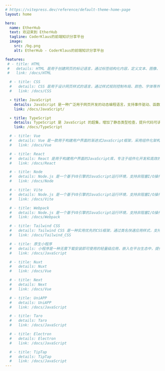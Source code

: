 ```yaml
---
# https://vitepress.dev/reference/default-theme-home-page
layout: home

hero:
  name: EtherHub
  text: 欢迎来到 EtherHub
  tagline: CoderKlaus的前端知识分享平台
  image:
    src: /bg.png
    alt: EtherHub - CoderKlaus的前端知识分享平台

features:
 # - title: HTML
 #   details: HTML 是用于创建网页的标记语言，通过标签结构化内容，定义文本、图像、链接等元素，是构建网页的基础。
 #   link: /docs/HTML

  # - title: CSS
  #   details: CSS 是用于设计网页样式的语言，通过样式规则控制布局、颜色、字体等外观，使网页更具视觉吸引力和响应性。
  #   link: /docs/CSS

  - title: JavaScript
    details: JavaScript 是一种广泛用于网页开发的动态编程语言，支持事件驱动、函数式和面向对象编程，具有跨平台特性。
    link: /docs/JavaScript/

  - title: TypeScript
    details: TypeScript 是 JavaScript 的超集，增加了静态类型检查，提升代码可读性和可维护性，广泛用于大型应用开发。
    link: /docs/TypeScript

  # - title: Vue
  #   details: Vue 是一款用于构建用户界面的渐进式JavaScript框架，采用组件化架构，易于集成，适合开发单页应用，具有高效的数据绑定和虚拟DOM。
  #   link: /docs/Vue

  # - title: React
  #   details: React 是用于构建用户界面的JavaScript库，专注于组件化开发和高效的UI渲染，通过虚拟DOM实现快速更新，适合构建单页应用。
  #   link: /docs/React

  # - title: Node
  #   details: Node.js 是一个基于V8引擎的JavaScript运行环境，支持非阻塞I/O操作，适合构建高性能的网络应用和服务器端开发。
  #   link: /docs/Node

  # - title: Vite
  #   details: Node.js 是一个基于V8引擎的JavaScript运行环境，支持非阻塞I/O操作，适合构建高性能的网络应用和服务器端开发。
  #   link: /docs/Vite

  # - title: Webpack
  #   details: Node.js 是一个基于V8引擎的JavaScript运行环境，支持非阻塞I/O操作，适合构建高性能的网络应用和服务器端开发。
  #   link: /docs/Webpack

  # - title: Tailwind CSS
  #   details: Tailwind CSS 是一种实用优先的CSS框架，通过类名快速应用样式，支持高度定制化，帮助开发者高效构建现代响应式设计。
  #   link: /docs/Tailwind_CSS

  # - title: 原生小程序
  #   details: 小程序是一种无需下载安装即可使用的轻量级应用，嵌入在平台生态中，提供丰富功能，适合快速开发和便捷用户体验。
  #   link: /docs/JavaScript

  # - title: Nuxt
  #   details: Nuxt
  #   link: /docs/Vue

  # - title: Next
  #   details: Next
  #   link: /docs/Vue

  # - title: UniAPP
  #   details: UniAPP
  #   link: /docs/JavaScript

  # - title: Taro
  #   details: Taro
  #   link: /docs/JavaScript

  # - title: Electron
  #   details: Electron
  #   link: /docs/JavaScript

  # - title: TipTap
  #   details: TipTap
  #   link: /docs/JavaScript
---
```


